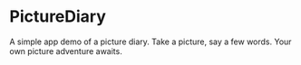 # PictureDiary

A simple app demo of a picture diary. Take a picture, say a few words. Your own picture adventure awaits. 